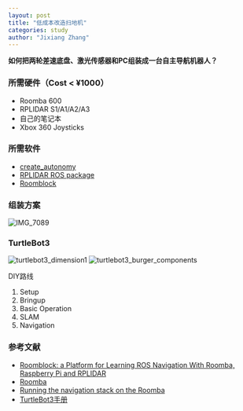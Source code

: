 ```yaml
---
layout: post
title: "低成本改造扫地机"
categories: study
author: "Jixiang Zhang"
---
```


**如何把两轮差速底盘、激光传感器和PC组装成一台自主导航机器人？**

### 所需硬件（Cost < ¥1000）

- Roomba 600
- RPLIDAR S1/A1/A2/A3
- 自己的笔记本
- Xbox 360 Joysticks

### 所需软件

- [create_autonomy](https://github.com/AutonomyLab/create_autonomy#create_autonomy)
- [RPLIDAR ROS package](https://github.com/slamtec/rplidar_ros)
- [Roomblock](https://github.com/tork-a/roomblock)

### 组装方案

![IMG_7089](https://tvax3.sinaimg.cn/mw690/d494c514ly1gaca6r5h6vj21if1ji1kx.jpg)

### TurtleBot3

![turtlebot3_dimension1](https://tva1.sinaimg.cn/large/d494c514ly1gadu7xomncj20xj0o3n35.jpg)
![turtlebot3_burger_components](https://tva1.sinaimg.cn/large/d494c514ly1gadu7xvjxtj20p80n4k1g.jpg)

DIY路线

1. Setup
2. Bringup
3. Basic Operation
4. SLAM
5. Navigation

### 参考文献

- [Roomblock: a Platform for Learning ROS Navigation With Roomba, Raspberry Pi and RPLIDAR](https://www.instructables.com/id/Roomblock-a-Platform-for-Learning-ROS-Navigation-W/)
- [Roomba](http://wiki.ros.org/Robots/Roomba)
- [Running the navigation stack on the Roomba](http://wiki.ros.org/lse_roomba_toolbox/Tutorials/navigation%20on%20the%20Roomba)
- [TurtleBot3手册](http://emanual.robotis.com/docs/en/platform/turtlebot3/setup/#setup)
